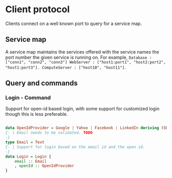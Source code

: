 # Client protocol
Clients  connect on a well known port to query for a service map.

## Service map
A service map maintains the services offered with the service names the port number the
given service is running on. For example,
	```
		Database : ["conn1", "conn2", "conn3"]
		WebServer : ["host1:port1", "host2:port2", "host1:port3"].
		ComputeServer : ["host10", "host11"]
	```.

## Query and commands

### Login - Command

Support for open-id based login, with some support for customized login though this is less preferable.

```haskell

data OpenIdProvider = Google | Yahoo | Facebook | LinkedIn deriving (Show)
{- | Email needs to be validated. TODO
-}
type Email = Text
{- | Support for login based on the email id and the open id.
-}
data Login = Login {
    email :: Email
    , openId :: OpenIdProvider
}

```

